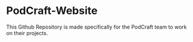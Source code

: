 # PodCraft-Website 
This Github Repository is made specifically for the PodCraft team to work on their projects.
